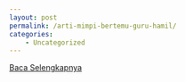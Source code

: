 ```yaml
---
layout: post
permalink: /arti-mimpi-bertemu-guru-hamil/
categories:
    - Uncategorized
---
```


[Baca Selengkapnya](/01)